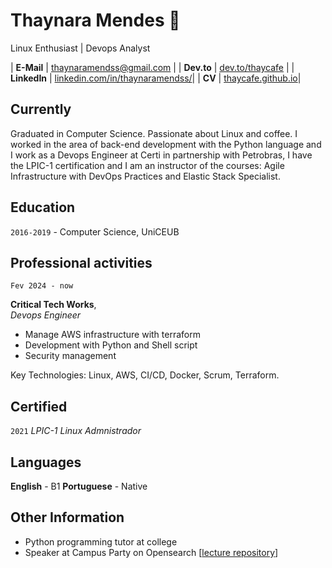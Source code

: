 # Thaynara Mendes :penguin:
Linux Enthusiast | Devops Analyst

| __E-Mail__   | [thaynaramendss@gmail.com](mailto:thaynaramendss@gmail.com)              | 
| __Dev.to__   | [dev.to/thaycafe](https://dev.to/thaycafe)                               |
| __LinkedIn__ | [linkedin.com/in/thaynaramendss/](https://www.linkedin.com/in/thaynaramendss)|
| __CV__ | [thaycafe.github.io](https://thaycafe.github.io/cv/)|

<!--
**thaycafe/thaycafe** is a ✨ _special_ ✨ repository because its `README.md` (this file) appears on your GitHub profile.

Here are some ideas to get you started:

- 🔭 I’m currently working on ...
- 🌱 I’m currently learning ...
- 👯 I’m looking to collaborate on ...
- 🤔 I’m looking for help with ...
- 💬 Ask me about ...
- 📫 How to reach me: ...
- 😄 Pronouns: ...
- ⚡ Fun fact: ...
-->

## Currently 


Graduated in Computer Science. Passionate about Linux and coffee. I worked in the area of back-end development with the Python language and I work as a Devops Engineer at Certi in partnership with Petrobras, I have the LPIC-1 certification and I am an instructor of the courses: Agile Infrastructure with DevOps Practices and Elastic Stack Specialist.

## Education

`2016-2019` - Computer Science, UniCEUB


## Professional activities

`Fev 2024 - now`

__Critical Tech Works__,   
_Devops Engineer_

- Manage AWS infrastructure with terraform
- Development with Python and Shell script
- Security management

Key Technologies: Linux, AWS, CI/CD, Docker, Scrum, Terraform.



## Certified

`2021`  _LPIC-1 Linux Admnistrador_


## Languages

__English__ - B1
__Portuguese__ - Native


## Other Information

- Python programming tutor at college
- Speaker at Campus Party on Opensearch [[lecture repository](https://github.com/thaycafe/opensearch_lab_CPGO)]
